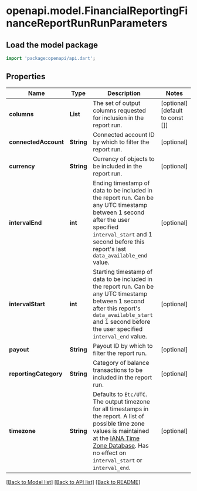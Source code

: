 # openapi.model.FinancialReportingFinanceReportRunRunParameters

## Load the model package
```dart
import 'package:openapi/api.dart';
```

## Properties
Name | Type | Description | Notes
------------ | ------------- | ------------- | -------------
**columns** | **List<String>** | The set of output columns requested for inclusion in the report run. | [optional] [default to const []]
**connectedAccount** | **String** | Connected account ID by which to filter the report run. | [optional] 
**currency** | **String** | Currency of objects to be included in the report run. | [optional] 
**intervalEnd** | **int** | Ending timestamp of data to be included in the report run. Can be any UTC timestamp between 1 second after the user specified `interval_start` and 1 second before this report's last `data_available_end` value. | [optional] 
**intervalStart** | **int** | Starting timestamp of data to be included in the report run. Can be any UTC timestamp between 1 second after this report's `data_available_start` and 1 second before the user specified `interval_end` value. | [optional] 
**payout** | **String** | Payout ID by which to filter the report run. | [optional] 
**reportingCategory** | **String** | Category of balance transactions to be included in the report run. | [optional] 
**timezone** | **String** | Defaults to `Etc/UTC`. The output timezone for all timestamps in the report. A list of possible time zone values is maintained at the [IANA Time Zone Database](http://www.iana.org/time-zones). Has no effect on `interval_start` or `interval_end`. | [optional] 

[[Back to Model list]](../README.md#documentation-for-models) [[Back to API list]](../README.md#documentation-for-api-endpoints) [[Back to README]](../README.md)



